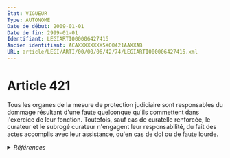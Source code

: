 ```yaml
---
État: VIGUEUR
Type: AUTONOME
Date de début: 2009-01-01
Date de fin: 2999-01-01
Identifiant: LEGIARTI000006427416
Ancien identifiant: ACAXXXXXXXX5X00421AAXXAB
URL: article/LEGI/ARTI/00/00/06/42/74/LEGIARTI000006427416.xml
---
```


<h1>Article 421</h1>

Tous les organes de la mesure de protection judiciaire sont responsables du
dommage résultant d'une faute quelconque qu'ils commettent dans l'exercice de
leur fonction. Toutefois, sauf cas de curatelle renforcée, le curateur et le
subrogé curateur n'engagent leur responsabilité, du fait des actes accomplis
avec leur assistance, qu'en cas de dol ou de faute lourde.


<details>
  <summary><em>Références</em></summary>

  <h2>Articles faisant référence à l'article</h2>
  
  <ul>
    <li>
      <a href="https://legal.tricoteuses.fr//redirection/LEGIARTI000006284898?vers=git&vers=legifrance">LOI n° 2007-308 du 5 mars 2007 portant réforme de la protection juridique des majeurs - article 7 ENTIEREMENT_MODIF</a> MODIFICATION cible
    </li>
  </ul>
  
  <h2>Références faites par l'article</h2>
  
  <ul>
    <li>
      CODIFICATION source Loi 1803-03-14
    </li>
    <li>
      2007-03-05 MODIFICATION source <a href="https://legal.tricoteuses.fr//redirection/LEGIARTI000006284898?vers=git&vers=legifrance">LOI n° 2007-308 du 5 mars 2007 portant réforme de la protection juridique des majeurs - article 7 ENTIEREMENT_MODIF</a>
    </li>
  </ul>
</details>
